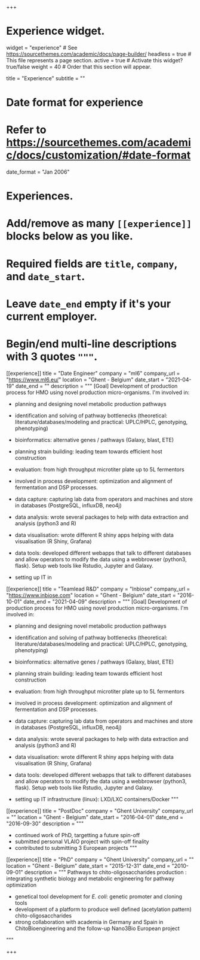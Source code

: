 +++
# Experience widget.
widget = "experience"  # See https://sourcethemes.com/academic/docs/page-builder/
headless = true  # This file represents a page section.
active = true  # Activate this widget? true/false
weight = 40  # Order that this section will appear.

title = "Experience"
subtitle = ""

# Date format for experience
#   Refer to https://sourcethemes.com/academic/docs/customization/#date-format
date_format = "Jan 2006"

# Experiences.
#   Add/remove as many `[[experience]]` blocks below as you like.
#   Required fields are `title`, `company`, and `date_start`.
#   Leave `date_end` empty if it's your current employer.
#   Begin/end multi-line descriptions with 3 quotes `"""`.

[[experience]]
  title = "Date Engineer"
  company = "ml6"
  company_url = "https://www.ml6.eu/"
  location = "Ghent - Belgium"
  date_start = "2021-04-19"
  date_end = ""
  description = """
  [Goal] Development of production process for HMO using novel production micro-organisms.
  I'm involved in:

  - planning and designing novel metabolic production pathways
  - identification and solving of pathway bottlenecks (theoretical: literature/databases/modeling and practical: UPLC/HPLC, genotyping, phenotyping)
  - bioinformatics: alternative genes / pathways (Galaxy, blast, ETE)
  - planning strain building: leading team towards efficient host construction
  - evaluation: from high throughput microtiter plate up to 5L fermentors
  - involved in process development: optimization and alignment of fermentation and DSP processes.

  - data capture: capturing lab data from operators and machines and store in databases (PostgreSQL, influxDB, neo4j)
  - data analysis: wrote several packages to help with data extraction and analysis (python3 and R)
  - data visualisation: wrote different R shiny apps helping with data visualisation (R Shiny, Grafana)
  - data tools: developed different webapps that talk to different databases and allow operators to modify the data using a webbrowser (python3, flask). Setup web tools like Rstudio, Jupyter and Galaxy.
  - setting up IT in

[[experience]]
  title = "Teamlead R&D"
  company = "Inbiose"
  company_url = "https://www.inbiose.com"
  location = "Ghent - Belgium"
  date_start = "2016-10-01"
  date_end = "2021-04-09"
  description = """
  [Goal] Development of production process for HMO using novel production micro-organisms.
  I'm involved in:

  - planning and designing novel metabolic production pathways
  - identification and solving of pathway bottlenecks (theoretical: literature/databases/modeling and practical: UPLC/HPLC, genotyping, phenotyping)
  - bioinformatics: alternative genes / pathways (Galaxy, blast, ETE)
  - planning strain building: leading team towards efficient host construction
  - evaluation: from high throughput microtiter plate up to 5L fermentors
  - involved in process development: optimization and alignment of fermentation and DSP processes.

  - data capture: capturing lab data from operators and machines and store in databases (PostgreSQL, influxDB, neo4j)
  - data analysis: wrote several packages to help with data extraction and analysis (python3 and R)
  - data visualisation: wrote different R shiny apps helping with data visualisation (R Shiny, Grafana)
  - data tools: developed different webapps that talk to different databases and allow operators to modify the data using a webbrowser (python3, flask). Setup web tools like Rstudio, Jupyter and Galaxy.
  - setting up IT infrastructure (linux): LXD/LXC containers/Docker
  """

[[experience]]
  title = "PostDoc"
  company = "Ghent University"
  company_url = ""
  location = "Ghent - Belgium"
  date_start = "2016-04-01"
  date_end = "2016-09-30"
  description = """
  - continued work of PhD, targetting a future spin-off
  - submitted personal VLAIO project with spin-off finality
  - contributed to submitting 3 European projects
  """

[[experience]]
  title = "PhD"
  company = "Ghent University"
  company_url = ""
  location = "Ghent - Belgium"
  date_start = "2015-12-31"
  date_end = "2010-09-01"
  description = """
  Pathways to chito-oligosaccharides production : integrating synthetic biology and metabolic engineering for pathway optimization

  - genetical tool development for *E. coli*: genetic promoter and cloning tools
  - development of a platform to produce well defined (acetylation pattern) chito-oligosaccharides
  - strong collaboration with academia in Germany and Spain in ChitoBioengineering and the follow-up Nano3Bio European project


  """






+++
